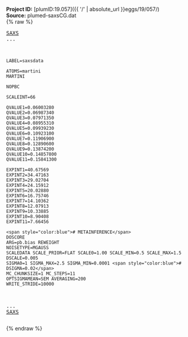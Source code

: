 **Project ID:** [plumID:19.057]({{ '/' | absolute_url }}eggs/19/057/)  
**Source:** plumed-saxsCG.dat  
{% raw %}<pre>
<a href="https://plumed.github.io/doc-master/user-doc/html/_s_a_x_s.html">SAXS</a> ...

	LABEL=saxsdata

	ATOMS=martini
	MARTINI	

	NOPBC
	
	SCALEINT=66

	QVALUE1=0.06003280
	QVALUE2=0.06987340
	QVALUE3=0.07971350
	QVALUE4=0.08955310
	QVALUE5=0.09939230
	QVALUE6=0.10923100
	QVALUE7=0.11906900
	QVALUE8=0.12890600
	QVALUE9=0.13874200
	QVALUE10=0.14857800
	QVALUE11=0.15841300

	EXPINT1=40.67569
	EXPINT2=34.47163
	EXPINT3=29.02704
	EXPINT4=24.15912
	EXPINT5=20.02880
	EXPINT6=16.75746
	EXPINT7=14.10362
	EXPINT8=12.07913
	EXPINT9=10.33885
	EXPINT10=8.90408
	EXPINT11=7.66456
	
	<span style="color:blue"># METAINFERENCE</span>
	DOSCORE
	ARG=pb.bias REWEIGHT
	NOISETYPE=MGAUSS 
	SCALEDATA SCALE_PRIOR=FLAT SCALE0=1.00 SCALE_MIN=0.5 SCALE_MAX=1.5 DSCALE=0.005
	SIGMA0=1 SIGMA_MAX=2.5 SIGMA_MIN=0.0001 <span style="color:blue"># DSIGMA=0.02</span>
	MC_CHUNKSIZE=1 MC_STEPS=11
	OPTSIGMAMEAN=SEM AVERAGING=200
	WRITE_STRIDE=10000	
... <a href="https://plumed.github.io/doc-master/user-doc/html/_s_a_x_s.html">SAXS</a>
</pre>{% endraw %}
